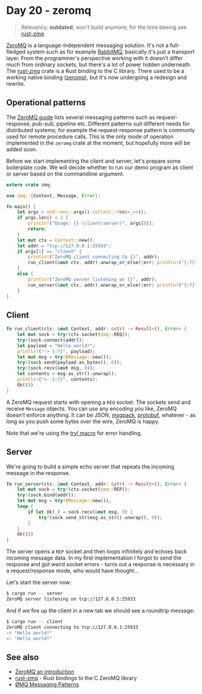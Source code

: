 # Day 20 - zeromq

> Relevancy: **outdated**, won't build anymore; for the time beeing see [rust-zmq](https://github.com/erickt/rust-zmq)

[ZeroMQ](http://zeromq.org/) is a language-independent messaging solution. It's not a full-fledged system such as for example [RabbitMQ](http://www.rabbitmq.com/), basically it's just a transport layer. From the programmer's perspective working with it doesn't differ much from ordinary sockets, but there's a lot of power hidden underneath. The [rust-zmq](https://github.com/erickt/rust-zmq) crate is a Rust binding to the C library. There used to be a working native binding ([zeromq](https://github.com/zeromq/zmq.rs)), but it's now undergoing a redesign and rewrite.

Operational patterns
--------------------

The [ZeroMQ guide](http://zguide.zeromq.org/page:all#Messaging-Patterns) lists several messaging patterns such as request-response, pub-sub, pipeline etc. Different patterns suit different needs for distributed systems; for example the request-response pattern is commonly used for remote procedure calls. This is the only mode of operation implemented in the `zeromq` crate at the moment, but hopefully more will be added soon.

Before we start implementing the client and server, let's prepare some boilerplate code. We will decide whether to run our demo program as client or server based on the commandline argument.

```rust
extern crate zmq;

use zmq::{Context, Message, Error};

fn main() {
    let args = std::env::args().collect::<Vec<_>>();
    if args.len() < 2 {
        println!("Usage: {} (client|server)", args[0]);
        return;
    }
    let mut ctx = Context::new();
    let addr = "tcp://127.0.0.1:25933";
    if args[1] == "client" {
        println!("ZeroMQ client connecting to {}", addr);
        run_client(&mut ctx, addr).unwrap_or_else(|err| println!("{:?}", err));
    }
    else {
        println!("ZeroMQ server listening on {}", addr);
        run_server(&mut ctx, addr).unwrap_or_else(|err| println!("{:?}", err));
    }
}
```


Client
------

```rust
fn run_client(ctx: &mut Context, addr: &str) -> Result<(), Error> {
    let mut sock = try!(ctx.socket(zmq::REQ));
    try!(sock.connect(addr));
    let payload = "Hello world!";
    println!("-> {:?}", payload);
    let mut msg = try!(Message::new());
    try!(sock.send(payload.as_bytes(), 0));
    try!(sock.recv(&mut msg, 0));
    let contents = msg.as_str().unwrap();
    println!("<- {:?}", contents);
    Ok(())
}
```

A ZeroMQ request starts with opening a `REQ` socket. The sockets send and receive `Message` objects. You can use any encoding you like, ZeroMQ doesn't enforce anything. It can be JSON, [msgpack](https://github.com/mneumann/rust-msgpack), [protobuf](https://github.com/stepancheg/rust-protobuf), whatever - as long as you push some bytes over the wire, ZeroMQ is happy.

Note that we're using the [try! macro](http://doc.rust-lang.org/std/result/#the-try!-macro) for error handling.

Server
------

We're going to build a simple echo server that repeats the incoming message in the response.

```rust
fn run_server(ctx: &mut Context, addr: &str) -> Result<(), Error> {
    let mut sock = try!(ctx.socket(zmq::REP));
    try!(sock.bind(addr));
    let mut msg = try!(Message::new());
    loop {
        if let Ok(_) = sock.recv(&mut msg, 0) {
            try!(sock.send_str(msg.as_str().unwrap(), 0));
        }
    }
    Ok(())
}
```

The server opens a `REP` socket and then loops infinitely and echoes back incoming message data. In my first implementation I forgot to send the response and got weird socket errors - turns out a response is necessary in a request/response mode, who would have thought...

Let's start the server now:

```sh
$ cargo run -- server
ZeroMQ server listening on tcp://127.0.0.1:25933
```

And if we fire up the client in a new tab we should see a roundtrip message:

```sh
$ cargo run -- client
ZeroMQ client connecting to tcp://127.0.0.1:25933
-> "Hello world!"
<- "Hello world!"
```

See also
--------

* [ZeroMQ an introduction](http://nichol.as/zeromq-an-introduction)
* [rust-zmq](https://github.com/erickt/rust-zmq) - Rust bindings to the C ZeroMQ library
* [ØMQ Messaging Patterns](http://learning-0mq-with-pyzmq.readthedocs.org/en/latest/pyzmq/patterns/patterns.html)
